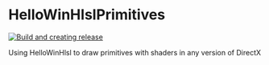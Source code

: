 # HelloWinHlslPrimitives

[![Build and creating release](https://github.com/Alex0vSky/HelloWinHlslPrimitives/actions/workflows/build-release.yml/badge.svg)](https://github.com/Alex0vSky/HelloWinHlslPrimitives/actions/workflows/build-release.yml)

Using HelloWinHlsl to draw primitives with shaders in any version of DirectX

